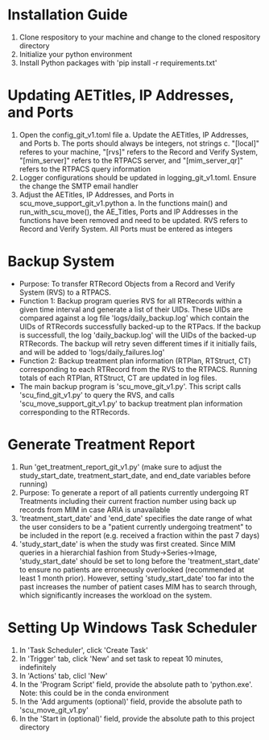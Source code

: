 # Installation Guide
1. Clone respository to your machine and change to the cloned respository directory
2. Initialize your python environment
3. Install Python packages with
'pip install -r requirements.txt'

# Updating AETitles, IP Addresses, and Ports
1. Open the config_git_v1.toml file
    a. Update the AETitles, IP Addresses, and Ports
    b. The ports should always be integers, not strings
    c. "[local]" referes to your machine, "[rvs]" refers to the Record and Verify System, "[mim_server]" refers to the RTPACS server,   and "[mim_server_qr]" refers to the RTPACS query information
2. Logger configurations should be updated in logging_git_v1.toml. Ensure the change the SMTP email handler
3. Adjust the AETitles, IP Addresses, and Ports in scu_move_support_git_v1.python
    a. In the functions main() and run_with_scu_move(), the AE_Titles, Ports and IP Addresses in the functions have been removed and need to be updated. RVS refers to Record and Verify System. All Ports must be entered as integers

# Backup System
- Purpose: To transfer RTRecord Objects from a Record and Verify System (RVS) to a RTPACS.
- Function 1: Backup program queries RVS for all RTRecords within a given time interval and generate a list of their UIDs. These UIDs are compared against a log file 'logs/daily_backup.log' which contain the UIDs of RTRecords successfully backed-up to the RTPacs. If the backup is successfull, the log 'daily_backup.log' will the UIDs of the backed-up RTRecords. The backup will retry seven different times if it initially fails, and will be added to 'logs/daily_failures.log'
- Function 2: Backup treatment plan information (RTPlan, RTStruct, CT) corresponding to each RTRecord from the RVS to the RTPACS. Running totals of each RTPlan, RTStruct, CT are updated in log files.
- The main backup program is 'scu_move_git_v1.py'. This script calls 'scu_find_git_v1.py' to query the RVS, and calls 'scu_move_support_git_v1.py' to backup treatment plan information corresponding to the RTRecords.

# Generate Treatment Report
1. Run 'get_treatment_report_git_v1.py' (make sure to adjust the study_start_date, treatment_start_date, and end_date variables before running)
2. Purpose: To generate a report of all patients currently undergoing RT Treatments including their current fraction number using back up records from MIM in case ARIA is unavailable
3. 'treatment_start_date' and 'end_date' specifies the date range of what the user considers to be a "patient currently undergoing treatment" to be included in the report (e.g. received a fraction within the past 7 days)
4. 'study_start_date' is when the study was first created. Since MIM queries in a hierarchial fashion from Study->Series->Image, 'study_start_date' should be set to long before the 'treatment_start_date' to ensure no patients are erroneously overlooked (recommended at least 1 month prior). However, setting 'study_start_date' too far into the past increases the number of patient cases MIM has to search through, which significantly increases the workload on the system.

# Setting Up Windows Task Scheduler
1. In 'Task Scheduler', click 'Create Task'
2. In 'Trigger' tab, click 'New' and set task to repeat 10 minutes, indefinitely
3. In 'Actions' tab, clicl 'New'
4. In the 'Program Script' field, provide the absolute path to 'python.exe'. Note: this could be in the conda environment
5. In the 'Add arguments (optional)' field, provide the absolute path to 'scu_move_git_v1.py'
6. In the 'Start in (optional)' field, provide the absolute path to this project directory



